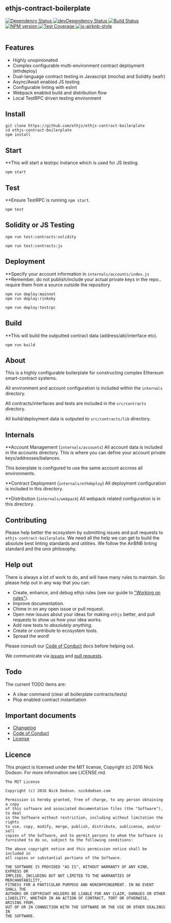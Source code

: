 ## ethjs-contract-boilerplate

<div>
  <!-- Dependency Status -->
  <a href="https://david-dm.org/ethjs/ethjs-contract-boilerplate">
    <img src="https://david-dm.org/ethjs/ethjs-contract-boilerplate.svg"
    alt="Dependency Status" />
  </a>

  <!-- devDependency Status -->
  <a href="https://david-dm.org/ethjs/ethjs-contract-boilerplate#info=devDependencies">
    <img src="https://david-dm.org/ethjs/ethjs-contract-boilerplate/dev-status.svg" alt="devDependency Status" />
  </a>

  <!-- Build Status -->
  <a href="https://travis-ci.org/ethjs/ethjs-contract-boilerplate">
    <img src="https://travis-ci.org/ethjs/ethjs-contract-boilerplate.svg"
    alt="Build Status" />
  </a>

  <!-- NPM Version -->
  <a href="https://www.npmjs.org/package/ethjs-contract-boilerplate">
    <img src="http://img.shields.io/npm/v/ethjs-contract-boilerplate.svg"
    alt="NPM version" />
  </a>

  <!-- Test Coverage -->
  <a href="https://coveralls.io/r/ethjs/ethjs-contract-boilerplate">
    <img src="https://coveralls.io/repos/github/ethjs/ethjs-contract-boilerplate/badge.svg" alt="Test Coverage" />
  </a>

  <!-- Javascript Style -->
  <a href="http://airbnb.io/javascript/">
    <img src="https://img.shields.io/badge/code%20style-airbnb-brightgreen.svg" alt="js-airbnb-style" />
  </a>
</div>

<br />

## Features
  - Highly unopinionated
  - Complex configurable multi-environment contract deployment (ethdeploy)
  - Dual-language contract testing in Javascript (mocha) and Solidity (wafr)
  - Async/Await enabled JS testing
  - Configurable linting with eslint
  - Webpack enabled build and distribution flow
  - Local TestRPC driven testing environment

## Install

```
git clone https://github.com/ethjs/ethjs-contract-boilerplate
cd ethjs-contract-boilerplate
npm install
```

## Start

**This will start a testrpc instance which is used for JS testing.

```
npm start
```

## Test

**Ensure TestRPC is running `npm start`.

```
npm test
```

## Solidity or JS Testing

```
npm run test:contracts:solidity

npm run test:contracts:js
```

## Deployment

**Specify your account information in `internals/accounts/index.js`
**Remember, do not publish/include your actual private keys in the repo.. require them from a source outside the repository

```
npm run deploy:mainnet
npm run deploy:rinkeby

npm run deploy:testrpc
```

## Build

**This will build the outputted contract data (address/abi/interface etc).

```
npm run build
```

## About

This is a highly configurable boilerplate for constructing complex Ethereum smart-contract systems.

All environment and account configuration is included within the `internals` directory.

All contracts/interfaces and tests are included in the `src/contracts` directory.

All build/deployment data is outputed to `src/contracts/lib` directory.

## Internals

**Account Management (`internals/accounts`)
All account data is included in the accounts directory. This is where you can define your account private keys/addresses/balances.

This boierplate is configured to use the same account accross all environments.

**Contract Deployment (`internals/ethdeploy`)
All deployment configuration is included in this directory.

**Distribution (`internals/webpack`)
All webpack related configuration is in this directory.

## Contributing

Please help better the ecosystem by submitting issues and pull requests to `ethjs-contract-boilerplate`. We need all the help we can get to build the absolute best linting standards and utilities. We follow the AirBNB linting standard and the unix philosophy.

## Help out

There is always a lot of work to do, and will have many rules to maintain. So please help out in any way that you can:

- Create, enhance, and debug ethjs rules (see our guide to ["Working on rules"](./.github/CONTRIBUTING.md)).
- Improve documentation.
- Chime in on any open issue or pull request.
- Open new issues about your ideas for making `ethjs` better, and pull requests to show us how your idea works.
- Add new tests to *absolutely anything*.
- Create or contribute to ecosystem tools.
- Spread the word!

Please consult our [Code of Conduct](CODE_OF_CONDUCT.md) docs before helping out.

We communicate via [issues](https://github.com/ethjs/ethjs-contract-boilerplate/issues) and [pull requests](https://github.com/ethjs/ethjs-contract-boilerplate/pulls).

## Todo

The current TODO items are:

 - A clear command (clear all boilerplate contracts/tests)
 - Plop enabled contract instantiation

## Important documents

- [Changelog](CHANGELOG.md)
- [Code of Conduct](CODE_OF_CONDUCT.md)
- [License](https://raw.githubusercontent.com/ethjs/ethjs-contract-boilerplate/master/LICENSE)

## Licence

This project is licensed under the MIT license, Copyright (c) 2016 Nick Dodson. For more information see LICENSE.md.

```
The MIT License

Copyright (c) 2016 Nick Dodson. nickdodson.com

Permission is hereby granted, free of charge, to any person obtaining a copy
of this software and associated documentation files (the "Software"), to deal
in the Software without restriction, including without limitation the rights
to use, copy, modify, merge, publish, distribute, sublicense, and/or sell
copies of the Software, and to permit persons to whom the Software is
furnished to do so, subject to the following conditions:

The above copyright notice and this permission notice shall be included in
all copies or substantial portions of the Software.

THE SOFTWARE IS PROVIDED "AS IS", WITHOUT WARRANTY OF ANY KIND, EXPRESS OR
IMPLIED, INCLUDING BUT NOT LIMITED TO THE WARRANTIES OF MERCHANTABILITY,
FITNESS FOR A PARTICULAR PURPOSE AND NONINFRINGEMENT. IN NO EVENT SHALL THE
AUTHORS OR COPYRIGHT HOLDERS BE LIABLE FOR ANY CLAIM, DAMAGES OR OTHER
LIABILITY, WHETHER IN AN ACTION OF CONTRACT, TORT OR OTHERWISE, ARISING FROM,
OUT OF OR IN CONNECTION WITH THE SOFTWARE OR THE USE OR OTHER DEALINGS IN
THE SOFTWARE.
```
